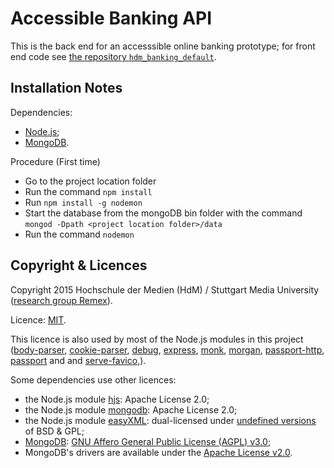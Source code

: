 ﻿# Accessible Banking API

This is the back end for an accesssible online banking prototype; 
for front end code see [the repository `hdm_banking_default`](https://github.com/MarioAer/hdm_banking_default).

## Installation Notes

Dependencies:
- [Node.js](https://nodejs.org/);
- [MongoDB](https://www.mongodb.org/).

Procedure (First time)
- Go to the project location folder 
- Run the command `npm install` 
- Run `npm install -g nodemon` 
- Start the database from the mongoDB bin folder with the command `mongod -Dpath <project location folder>/data` 
- Run the command `nodemon` 


## Copyright & Licences

Copyright 2015 Hochschule der Medien (HdM) / Stuttgart Media University ([research group Remex](https://www.hdm-stuttgart.de/remex)).

Licence: [MIT](LICENSE).

This licence is also used by most of the Node.js modules in this project 
([body-parser](https://www.npmjs.com/package/body-parser), 
[cookie-parser](https://www.npmjs.com/package/cookie-parser),
[debug](https://www.npmjs.com/package/debug),
[express](https://www.npmjs.com/package/express),
[monk](https://www.npmjs.com/package/monk),
[morgan](https://www.npmjs.com/package/morgan),
[passport-http](https://www.npmjs.com/package/passport-http),
[passport](https://www.npmjs.com/package/passport) and
and [serve-favico,](https://www.npmjs.com/package/serve-favicon)).

Some dependencies use other licences:
* the Node.js module [hjs](https://www.npmjs.com/package/hjs): Apache License 2.0;
* the Node.js module [mongodb](https://www.npmjs.com/package/mongodb): Apache License 2.0;
* the Node.js module [easyXML](https://www.npmjs.com/package/easyxml): 
 dual-licensed under [undefined versions](https://github.com/tlhunter/node-easyxml/issues/7) of BSD & GPL;
* [MongoDB](https://www.mongodb.org/licensing): [GNU Affero General Public License (AGPL) v3.0](http://www.gnu.org/licenses/agpl-3.0.html);
 * MongoDB's drivers are available under the [Apache License v2.0](http://www.apache.org/licenses/LICENSE-2.0).

